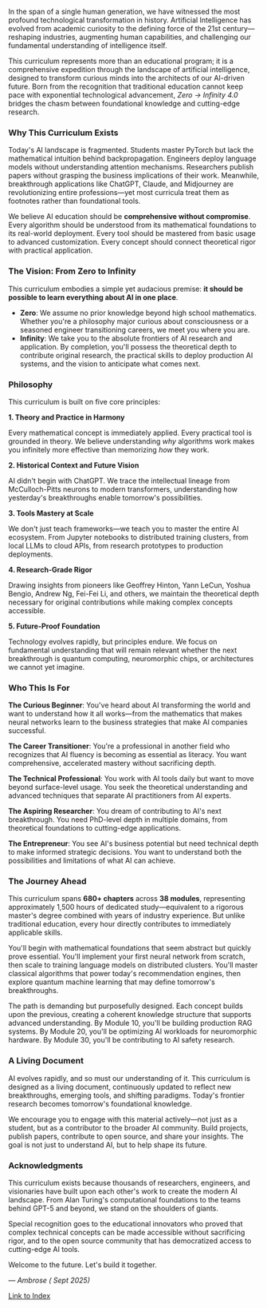 In the span of a single human generation, we have witnessed the most profound technological transformation in history. Artificial Intelligence has evolved from academic curiosity to the defining force of the 21st century—reshaping industries, augmenting human capabilities, and challenging our fundamental understanding of intelligence itself.

This curriculum represents more than an educational program; it is a comprehensive expedition through the landscape of artificial intelligence, designed to transform curious minds into the architects of our AI-driven future. Born from the recognition that traditional education cannot keep pace with exponential technological advancement, _Zero → Infinity 4.0_ bridges the chasm between foundational knowledge and cutting-edge research.

### **Why This Curriculum Exists**

Today's AI landscape is fragmented. Students master PyTorch but lack the mathematical intuition behind backpropagation. Engineers deploy language models without understanding attention mechanisms. Researchers publish papers without grasping the business implications of their work. Meanwhile, breakthrough applications like ChatGPT, Claude, and Midjourney are revolutionizing entire professions—yet most curricula treat them as footnotes rather than foundational tools.

We believe AI education should be **comprehensive without compromise**. Every algorithm should be understood from its mathematical foundations to its real-world deployment. Every tool should be mastered from basic usage to advanced customization. Every concept should connect theoretical rigor with practical application.

### **The Vision: From Zero to Infinity**

This curriculum embodies a simple yet audacious premise: **it should be possible to learn everything about AI in one place**.

- **Zero**: We assume no prior knowledge beyond high school mathematics. Whether you're a philosophy major curious about consciousness or a seasoned engineer transitioning careers, we meet you where you are.
- **Infinity**: We take you to the absolute frontiers of AI research and application. By completion, you'll possess the theoretical depth to contribute original research, the practical skills to deploy production AI systems, and the vision to anticipate what comes next.

### **Philosophy**

This curriculum is built on five core principles:

**1. Theory and Practice in Harmony**

Every mathematical concept is immediately applied. Every practical tool is grounded in theory. We believe understanding _why_ algorithms work makes you infinitely more effective than memorizing _how_ they work.

**2. Historical Context and Future Vision**

AI didn't begin with ChatGPT. We trace the intellectual lineage from McCulloch-Pitts neurons to modern transformers, understanding how yesterday's breakthroughs enable tomorrow's possibilities.

**3. Tools Mastery at Scale**

We don't just teach frameworks—we teach you to master the entire AI ecosystem. From Jupyter notebooks to distributed training clusters, from local LLMs to cloud APIs, from research prototypes to production deployments.

**4. Research-Grade Rigor**

Drawing insights from pioneers like Geoffrey Hinton, Yann LeCun, Yoshua Bengio, Andrew Ng, Fei-Fei Li, and others, we maintain the theoretical depth necessary for original contributions while making complex concepts accessible.

**5. Future-Proof Foundation**

Technology evolves rapidly, but principles endure. We focus on fundamental understanding that will remain relevant whether the next breakthrough is quantum computing, neuromorphic chips, or architectures we cannot yet imagine.

### **Who This Is For**

**The Curious Beginner**: You've heard about AI transforming the world and want to understand how it all works—from the mathematics that makes neural networks learn to the business strategies that make AI companies successful.

**The Career Transitioner**: You're a professional in another field who recognizes that AI fluency is becoming as essential as literacy. You want comprehensive, accelerated mastery without sacrificing depth.

**The Technical Professional**: You work with AI tools daily but want to move beyond surface-level usage. You seek the theoretical understanding and advanced techniques that separate AI practitioners from AI experts.

**The Aspiring Researcher**: You dream of contributing to AI's next breakthrough. You need PhD-level depth in multiple domains, from theoretical foundations to cutting-edge applications.

**The Entrepreneur**: You see AI's business potential but need technical depth to make informed strategic decisions. You want to understand both the possibilities and limitations of what AI can achieve.

### **The Journey Ahead**

This curriculum spans **680+ chapters** across **38 modules**, representing approximately 1,500 hours of dedicated study—equivalent to a rigorous master's degree combined with years of industry experience. But unlike traditional education, every hour directly contributes to immediately applicable skills.

You'll begin with mathematical foundations that seem abstract but quickly prove essential. You'll implement your first neural network from scratch, then scale to training language models on distributed clusters. You'll master classical algorithms that power today's recommendation engines, then explore quantum machine learning that may define tomorrow's breakthroughs.

The path is demanding but purposefully designed. Each concept builds upon the previous, creating a coherent knowledge structure that supports advanced understanding. By Module 10, you'll be building production RAG systems. By Module 20, you'll be optimizing AI workloads for neuromorphic hardware. By Module 30, you'll be contributing to AI safety research.

### **A Living Document**

AI evolves rapidly, and so must our understanding of it. This curriculum is designed as a living document, continuously updated to reflect new breakthroughs, emerging tools, and shifting paradigms. Today's frontier research becomes tomorrow's foundational knowledge.

We encourage you to engage with this material actively—not just as a student, but as a contributor to the broader AI community. Build projects, publish papers, contribute to open source, and share your insights. The goal is not just to understand AI, but to help shape its future.

### **Acknowledgments**

This curriculum exists because thousands of researchers, engineers, and visionaries have built upon each other's work to create the modern AI landscape. From Alan Turing's computational foundations to the teams behind GPT-5 and beyond, we stand on the shoulders of giants.

Special recognition goes to the educational innovators who proved that complex technical concepts can be made accessible without sacrificing rigor, and to the open source community that has democratized access to cutting-edge AI tools.

Welcome to the future. Let's build it together.

_— Ambrose ( Sept 2025)_

[Link to Index](obsidian://open?vault=LearningAI_Blog&file=Zero%20to%20Infinity%20-%20The%20Complete%20AI-ML%20Curriculum%2FIndex)
